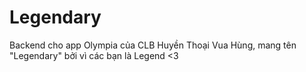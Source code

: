# Legendary
Backend cho app Olympia của CLB Huyền Thoại Vua Hùng, mang tên "Legendary" bởi vì các bạn là Legend &lt;3
